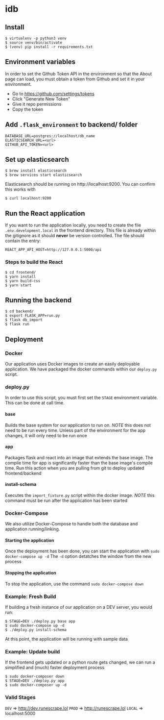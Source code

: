 # idb

## Install

```
$ virtualenv -p python3 venv
$ source venv/bin/activate
$ (venv) pip install -r requirements.txt
```

## Environment variables

In order to set the Github Token API in the environment
so that the About page can load, you must obtain
a token from Github and set it in your environment.

- Go to https://github.com/settings/tokens
- Click "Generate New Token"
- Give it repo permissions
- Copy the token

## Add `.flask_environment` to backend/ folder
```
DATABASE_URL=postgres://localhost/db_name
ELASTICSEARCH_URL=<url>
GITHUB_API_TOKEN=<url>
```

## Set up elasticsearch
```
$ brew install elasticsearch
$ brew services start elasticsearch
```

Elasticsearch should be running on http://localhost:9200. You can confirm this works with
```
$ curl localhost:9200
```

## Run the React application
If you want to run the application locally, you need to create the file `.env.development.local` in the frontend directory. 
This file is already within the gitignore as it should **never** be version controlled.
The file should contain the entry:
```
REACT_APP_API_HOST=http://127.0.0.1:5000/api
```

### Steps to build the React
```
$ cd frontend/
$ yarn install
$ yarn build-css
$ yarn start
```

## Running the backend
```
$ cd backend/
$ export FLASK_APP=run.py
$ flask db_import
$ flask run
```

## Deployment

### Docker
Our application uses Docker images to create an easily deployable application. We have packaged the docker commands within our `deploy.py` script.

### deploy.py
In order to use this script, you must first set the `STAGE` environment variable. This can be done at call time.

#### base
Builds the base system for our application to run on. *NOTE* this does not need to be run every time. 
Unless part of the environment for the app changes, it will only need to be run once

#### app
Packages flask and react into an image that extends the base image. The compile time for app is significantly 
faster than the base image's compile time. Run this action when you are pulling from git to deploy updated frontend/backend

#### install-schema
Executes the `import_fixture.py` script within the docker image. 
*NOTE* this command must be run after the application has been started


### Docker-Compose
We also utilize Docker-Compose to handle both the database and application running/linking.

#### Starting the application
Once the deployment has been done, you can start the application with `sudo docker-compose up -d`
The `-d` option detatches the window from the new process

#### Stopping the application
To stop the application, use the command `sudo docker-compose down`

### Example: Fresh Build
If building a fresh instance of our application on a DEV server, you would run:
```
$ STAGE=DEV ./deploy.py base app
$ sudo docker-compose up -d
$ ./deploy.py install-schema
```
At this point, the application will be running with sample data

### Example: Update build
If the frontend gets updated or a python route gets changed, we can run a simplified and (much) faster deployment process
```
$ sudo docker-composer down
$ STAGE=DEV ./deploy.py app
$ sudo docker-composer up -d
```

### Valid Stages
`DEV` => http://dev.runescrape.lol
`PROD` => http://runescrape.lol
`LOCAL` => localhost:5000
